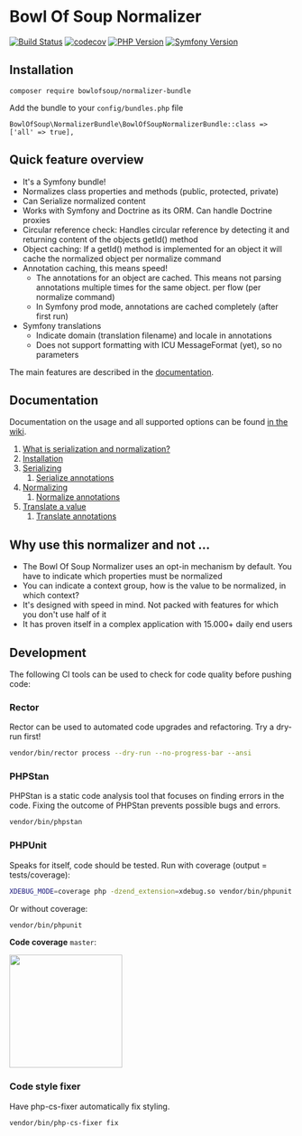 Bowl Of Soup Normalizer
=====

[![Build Status](https://github.com/BowlOfSoup/NormalizerBundle/actions/workflows/ci.yaml/badge.svg?branch=master)](https://github.com/BowlOfSoup/NormalizerBundle/actions/workflows/ci.yaml)
[![codecov](https://codecov.io/gh/BowlOfSoup/NormalizerBundle/branch/master/graph/badge.svg?token=2OW4EWvMUD)](https://codecov.io/gh/BowlOfSoup/NormalizerBundle)
[![PHP Version](https://img.shields.io/badge/php-7.2.x%20--%208.2.x-blue.svg)](https://www.php.net/)
[![Symfony Version](https://img.shields.io/badge/symfony-5.4.x-blue.svg)](https://symfony.com/)

Installation
-----
    composer require bowlofsoup/normalizer-bundle

Add the bundle to your `config/bundles.php` file

    BowlOfSoup\NormalizerBundle\BowlOfSoupNormalizerBundle::class => ['all' => true],

Quick feature overview
-----
- It's a Symfony bundle!
- Normalizes class properties and methods (public, protected, private)
- Can Serialize normalized content
- Works with Symfony and Doctrine as its ORM. Can handle Doctrine proxies
- Circular reference check: Handles circular reference by detecting it and returning content of the objects getId() method
- Object caching: If a getId() method is implemented for an object it will cache the normalized object per normalize command
- Annotation caching, this means speed!
    - The annotations for an object are cached. This means not parsing annotations multiple times for the same object. per flow (per normalize command)
    - In Symfony prod mode, annotations are cached completely (after first run)
- Symfony translations
    - Indicate domain (translation filename) and locale in annotations
    - Does not support formatting with ICU MessageFormat (yet), so no parameters

The main features are described in the [documentation](https://github.com/BowlOfSoup/NormalizerBundle/wiki).

Documentation
-----
Documentation on the usage and all supported options can be found [in the wiki](https://github.com/BowlOfSoup/NormalizerBundle/wiki).

1. [What is serialization and normalization?](https://github.com/BowlOfSoup/NormalizerBundle/wiki/What-is-serialization-and-normalization%3F)
2. [Installation](https://github.com/BowlOfSoup/NormalizerBundle/wiki/Installation)
3. [Serializing](https://github.com/BowlOfSoup/NormalizerBundle/wiki/Serializing)
    1. [Serialize annotations](https://github.com/BowlOfSoup/NormalizerBundle/wiki/Serialize-annotations)
4. [Normalizing](https://github.com/BowlOfSoup/NormalizerBundle/wiki/Normalizing)
    1. [Normalize annotations](https://github.com/BowlOfSoup/NormalizerBundle/wiki/Normalize-annotations)
5. [Translate a value](https://github.com/BowlOfSoup/NormalizerBundle/wiki/Translate-a-value)
    1. [Translate annotations](https://github.com/BowlOfSoup/NormalizerBundle/wiki/Translate-annotations)

Why use this normalizer and not ...
-----
- The Bowl Of Soup Normalizer uses an opt-in mechanism by default. You have to indicate which properties must be normalized
- You can indicate a context group, how is the value to be normalized, in which context?
- It's designed with speed in mind. Not packed with features for which you don't use half of it
- It has proven itself in a complex application with 15.000+ daily end users

Development
-----
The following CI tools can be used to check for code quality before pushing code:

### Rector
Rector can be used to automated code upgrades and refactoring. Try a dry-run first!
```bash
vendor/bin/rector process --dry-run --no-progress-bar --ansi
```

### PHPStan
PHPStan is a static code analysis tool that focuses on finding errors in the code.
Fixing the outcome of PHPStan prevents possible bugs and errors.
```bash
vendor/bin/phpstan
```

### PHPUnit
Speaks for itself, code should be tested. Run with coverage (output = tests/coverage):
```bash
XDEBUG_MODE=coverage php -dzend_extension=xdebug.so vendor/bin/phpunit 
```
Or without coverage:
```bash
vendor/bin/phpunit
```

**Code coverage** `master`:

<img src="https://codecov.io/gh/BowlOfSoup/NormalizerBundle/branch/master/graphs/sunburst.svg?token=2OW4EWvMUD" width="200">

### Code style fixer
Have php-cs-fixer automatically fix styling.
```bash
vendor/bin/php-cs-fixer fix
```